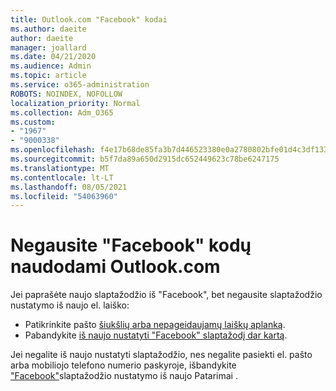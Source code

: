 ```yaml
---
title: Outlook.com "Facebook" kodai
ms.author: daeite
author: daeite
manager: joallard
ms.date: 04/21/2020
ms.audience: Admin
ms.topic: article
ms.service: o365-administration
ROBOTS: NOINDEX, NOFOLLOW
localization_priority: Normal
ms.collection: Adm_O365
ms.custom:
- "1967"
- "9000338"
ms.openlocfilehash: f4e17b68de85fa3b7d446523380e0a2780802bfe01d4c3df133f4b7231a0d16c
ms.sourcegitcommit: b5f7da89a650d2915dc652449623c78be6247175
ms.translationtype: MT
ms.contentlocale: lt-LT
ms.lasthandoff: 08/05/2021
ms.locfileid: "54063960"
---
```

# <a name="not-receiving-facebook-codes-using-outlookcom"></a>Negausite "Facebook" kodų naudodami Outlook.com

Jei paprašėte naujo slaptažodžio iš "Facebook", bet negausite slaptažodžio nustatymo iš naujo el. laiško:

- Patikrinkite pašto [šiukšlių arba nepageidaujamų laiškų aplanką](https://outlook.live.com/mail/junkemail).
- Pabandykite [iš naujo nustatyti "Facebook" slaptažodį dar kartą](https://aka.ms/facebook-password-reset).

Jei negalite iš naujo nustatyti slaptažodžio, nes negalite pasiekti el. pašto arba mobiliojo telefono numerio paskyroje, išbandykite ["Facebook"](https://aka.ms/facebook-password-help)slaptažodžio nustatymo iš naujo Patarimai .